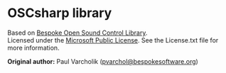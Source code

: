 OSCsharp library
================

Based on [Bespoke Open Sound Control Library](http://www.bespokesoftware.org/wordpress/?page_id=69).  
Licensed under the [Microsoft Public License](http://www.opensource.org/licenses/ms-pl.html). See the License.txt file for more information.

**Original author:** Paul Varcholik (pvarchol@bespokesoftware.org)